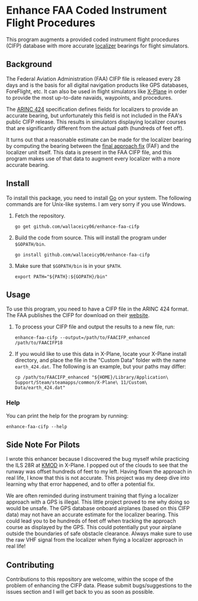 # Enhance FAA Coded Instrument Flight Procedures

This program augments a provided coded instrument flight procedures (CIFP)
database with more accurate [localizer](https://en.wikipedia.org/wiki/Instrument_landing_system_localizer) bearings for flight simulators.

## Background

The Federal Aviation Administration (FAA) CIFP file is released every 28 days
and is the basis for all digital navigation products like GPS databases,
ForeFlight, etc. It can also be used in flight simulators like
[X-Plane](https://www.x-plane.com/) in order to provide the most up-to-date
navaids, waypoints, and procedures.

The [ARINC 424](https://en.wikipedia.org/wiki/ARINC_424) specification defines
fields for localizers to provide an accurate bearing, but unfortunately this
field is not included in the FAA's public CIFP release. This results in
simulators displaying localizer courses that are significantly different from
the actual path (hundreds of feet off).

It turns out that a reasonable estimate can be made for the localizer bearing by
computing the bearing between the [final approach
fix](https://en.wikipedia.org/wiki/Final_approach_(aeronautics)#Final_approach_point)
(FAF) and the localizer unit itself. This data is present in the FAA CIFP file,
and this program makes use of that data to augment every localizer with a more
accurate bearing.

## Install

To install this package, you need to install
[Go](https://golang.org/doc/install) on your system. The following commands
are for Unix-like systems. I am very sorry if you use Windows.

1. Fetch the repository.

   ```shell
   go get github.com/wallaceicy06/enhance-faa-cifp
   ```

1. Build the code from source. This will install the program under `$GOPATH/bin`.

   ```shell
   go install github.com/wallaceicy06/enhance-faa-cifp
   ```
   
1. Make sure that `$GOPATH/bin` is in your `$PATH`.

    ```shell
    export PATH="${PATH}:${GOPATH}/bin"
    ```

## Usage

To use this program, you need to have a CIFP file in the ARINC 424 format. The
FAA publishes the CIFP for download on their
[website](https://www.faa.gov/air_traffic/flight_info/aeronav/digital_products/cifp/download/).

1. To process your CIFP file and output the results to a new file, run:

   ```shell
   enhance-faa-cifp --output=/path/to/FAACIFP_enhanced /path/to/FAACIFP18
   ```

2. If you would like to use this data in X-Plane, locate your X-Plane install
directory, and place the file in the "Custom Data" folder with the name
`earth_424.dat`. The following is an example, but your paths may differ:

    ```shell
    cp /path/to/FAACIFP_enhanced "${HOME}/Library/Application\ Support/Steam/steamapps/common/X-Plane\ 11/Custom\ Data/earth_424.dat"
    ```

### Help

You can print the help for the program by running:

```shell
enhance-faa-cifp --help
```

## Side Note For Pilots

I wrote this enhancer because I discovered the bug myself while practicing the
ILS 28R at
[KMOD](https://skyvector.com/airport/MOD/Modesto-City-Co-Harry-Sham-Field-Airport)
in X-Plane. I popped out of the clouds to see that the runway was offset
hundreds of feet to my left. Having flown the approach in real life, I know that
this is not accurate. This project was my deep dive into learning why that error happened, and to offer a potential fix.

We are often reminded during instrument training that flying a localizer
approach with a GPS is illegal. This little project proved to me why doing so
would be unsafe. The GPS database onboard airplanes (based on this CIFP data)
may not have an accurate estimate for the localizer bearing. This could lead you
to be hundreds of feet off when tracking the approach course as displayed by the
GPS. This could potentially put your airplane outside the boundaries of safe
obstacle clearance. Always make sure to use the raw VHF signal from the
localizer when flying a localizer approach in real life!

## Contributing

Contributions to this repository are welcome, within the scope of the problem
of enhancing the CIFP data. Please submit bugs/suggestions to the issues section
and I will get back to you as soon as possible.
